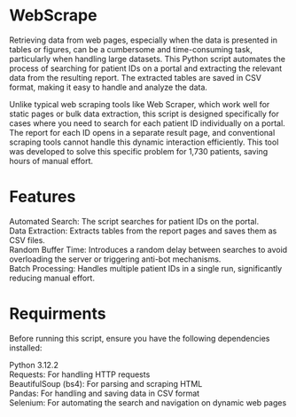 # WebScrape

Retrieving data from web pages, especially when the data is presented in tables or figures, can be a cumbersome and time-consuming task, particularly when handling large datasets. This Python script automates the process of searching for patient IDs on a portal and extracting the relevant data from the resulting report. The extracted tables are saved in CSV format, making it easy to handle and analyze the data.

Unlike typical web scraping tools like Web Scraper, which work well for static pages or bulk data extraction, this script is designed specifically for cases where you need to search for each patient ID individually on a portal. The report for each ID opens in a separate result page, and conventional scraping tools cannot handle this dynamic interaction efficiently. This tool was developed to solve this specific problem for 1,730 patients, saving hours of manual effort.

# Features

Automated Search: The script searches for patient IDs on the portal.  
Data Extraction: Extracts tables from the report pages and saves them as CSV files.  
Random Buffer Time: Introduces a random delay between searches to avoid overloading the server or triggering anti-bot mechanisms.  
Batch Processing: Handles multiple patient IDs in a single run, significantly reducing manual effort.  

# Requirments

Before running this script, ensure you have the following dependencies installed:

Python 3.12.2  
Requests: For handling HTTP requests  
BeautifulSoup (bs4): For parsing and scraping HTML  
Pandas: For handling and saving data in CSV format  
Selenium: For automating the search and navigation on dynamic web pages  
